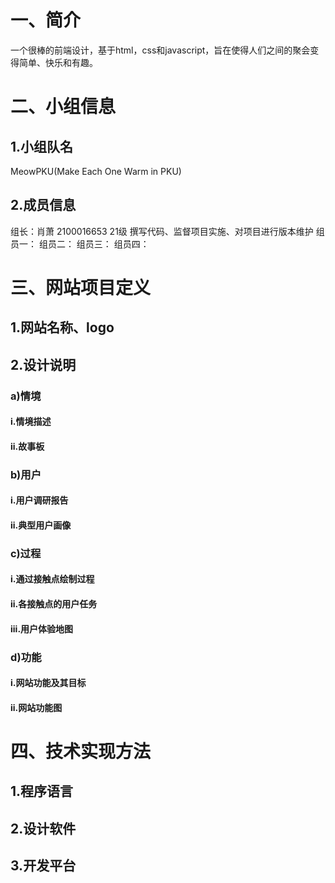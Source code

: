 # 一、简介
一个很棒的前端设计，基于html，css和javascript，旨在使得人们之间的聚会变得简单、快乐和有趣。

# 二、小组信息
## 1.小组队名
MeowPKU(Make Each One Warm in PKU)

## 2.成员信息
组长：肖萧 2100016653 21级 撰写代码、监督项目实施、对项目进行版本维护
组员一：
组员二：
组员三：
组员四：

# 三、网站项目定义
## 1.网站名称、logo

## 2.设计说明
### a)情境
#### i.情境描述
#### ii.故事板

### b)用户
#### i.用户调研报告
#### ii.典型用户画像

### c)过程
#### i.通过接触点绘制过程
#### ii.各接触点的用户任务
#### iii.用户体验地图

### d)功能
#### i.网站功能及其目标
#### ii.网站功能图

# 四、技术实现方法
## 1.程序语言

## 2.设计软件

## 3.开发平台

